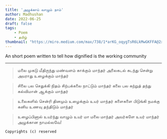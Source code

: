 ```yaml
---
title: 'அழுக்காய் வாழும் நாம்'
author: Madhushan
date: 2022-06-25
draft: false
tags:
    - Poem
    - தமிழ்
thumbnail: "https://miro.medium.com/max/738/1*arKG_oqygTsR6LkMwGKFFA@2x.jpeg"
---
```


An short poem written to tell how dignified is the working community 

---------
>மலை முகடு மீதிருந்து
மண்வளம் காக்கும் மாந்தர்
அலைகடல் கடந்து சென்று
அயராது உழைக்கும் மாந்தர்

>சிலை பல செதுக்கி நிதம்
சிற்பக்கலை நாட்டும் மாந்தர்
கலை பல கற்றுத் தந்து
கல்விமான் ஆக்கும் மாந்தர்

>உலைகளில் சென்ரி தினமும்
உழைக்கும் உயர் மாந்தர்
களைகளை பிடுங்கி நமக்கு
கனிய உணவு தந்திடும் மாந்தர்

>உழைப்பினால் உயர்ந்து வாழும் 
உயர் மா மலை மாந்தர்
அவர்களே உயர் மாந்தர்
அழுக்கான நாமல்லவே!

    Copyrights (c) reserved